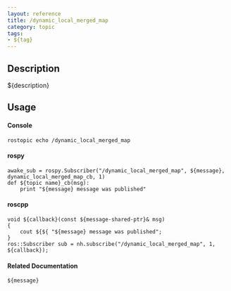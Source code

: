 ```yaml
---
layout: reference
title: /dynamic_local_merged_map
category: topic
tags: 
- ${tag}
---
```


## Description
${description}

## Usage
#### Console
```
rostopic echo /dynamic_local_merged_map
```

#### rospy
```
awake_sub = rospy.Subscriber("/dynamic_local_merged_map", ${message}, dynamic_local_merged_map_cb, 1)
def ${topic name}_cb(msg):
    print "${message} message was published"
```

#### roscpp
```
void ${callback}(const ${message-shared-ptr}& msg)
{
    cout ${${ "${message} message was published";
}
ros::Subscriber sub = nh.subscribe("/dynamic_local_merged_map", 1, ${callback});
```

#### Related Documentation
``${message}``  
